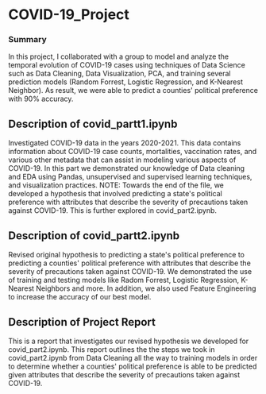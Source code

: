 # COVID-19_Project
### Summary
In this project, I collaborated with a group to model and analyze the temporal evolution of COVID-19 cases using techniques of Data Science such as Data Cleaning, Data Visualization, PCA, and training several prediction models (Random Forrest, Logistic Regression, and K-Nearest Neighbor). As result, we were able to predict a counties' political preference with 90% accuracy.

## Description of covid_partt1.ipynb
Investigated COVID-19 data in the years 2020-2021. This data contains information about COVID-19 case counts, mortalities, vaccination rates, and various other metadata that can assist in modeling various aspects of COVID-19. In this part we demonstrated our knowledge of Data cleaning and EDA using Pandas, unsupervised and supervised learning techniques, and visualization practices. 
NOTE: Towards the end of the file, we developed a hypothesis that involved predicting a state's political preference with attributes that describe the severity of precautions taken against COVID-19. This is further explored in covid_part2.ipynb.

## Description of covid_partt2.ipynb
Revised original hypothesis to predicting a state's political preference to predicting a counties' political preference with attributes that describe the severity of precautions taken against COVID-19. We demonstrated the use of training and testing models like Radom Forrest, Logistic Regression, K-Nearest Neighbors and more. In addition, we also used Feature Engineering to increase the accuracy of our best model.

## Description of Project Report
This is a report that investigates our revised hypothesis we developed for covid_part2.ipynb. This report outlines the the steps we took in covid_part2.ipynb from Data Cleaning all the way to training models in order to determine whether a counties' political preference is able to be predicted given attributes that describe the severity of precautions taken against COVID-19.
